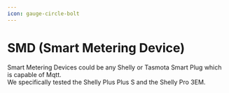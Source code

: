 ```yaml
---
icon: gauge-circle-bolt
---
```


# SMD (Smart Metering Device)

Smart Metering Devices could be any Shelly or Tasmota Smart Plug which is capable of Mqtt.\
We specifically tested the Shelly Plus Plus S and the Shelly Pro 3EM.
